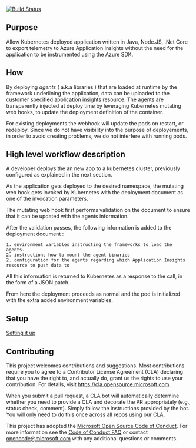 [![Build Status](https://github-private.visualstudio.com/microsoft/_apis/build/status/CDPX/Application-Insights-K8s-Codeless-Attach/Application-Insights-K8s-Codeless-Attach-Windows-Buddy-gearama_samples?branchName=gearama%2Fsamples)](https://github-private.visualstudio.com/microsoft/_build/latest?definitionId=106&branchName=gearama%2Fsamples)

## Purpose 

Allow Kubernetes deployed application written in Java, Node.JS, .Net Core to export telemetry to Azure Application Insights without the need for the application to be instrumented using the Azure SDK.

## How 

By deploying *agents* ( a.k.a libraries ) that are loaded at runtime by the framework underlining the application, data can be uploaded to the customer specified application insights resource. 
The agents are transparently injected at deploy time by leveraging Kubernetes mutating web hooks, to update the deployment definition of the container. 

For existing deployments the webhook will update the pods on restart, or redeploy. Since we do not have visibility into the purpose of deployements, in order to avoid creating problems, we do not interfere with running pods.

## High level workflow description

A developer deploys the an new app to a kubernetes cluster, previously configured as explained in the next section. 

As the application gets deployed to the desired namespace, the mutating web hook gets invoked by Kubernetes with the deployment document as one of the invocation parameters. 

The mutating web hook first performs validation on the document to ensure that it can be updated with the agents information. 

After the validation passes, the following information is added to the deployment document :

    1. environment variables instructing the frameworks to load the agents. 
    2. instructions how to mount the agent binaries
    2. configuration for the agents regarding which Application Insights resource to push data to

All this information is returned to Kubernetes as a response to the call, in the form of a JSON patch. 

From here the deployment proceeds as normal and the pod is initialized with the extra added environment variables. 
    
## Setup 

[Setting it up](SETUP.md)

## Contributing

This project welcomes contributions and suggestions.  Most contributions require you to agree to a
Contributor License Agreement (CLA) declaring that you have the right to, and actually do, grant us
the rights to use your contribution. For details, visit https://cla.opensource.microsoft.com.

When you submit a pull request, a CLA bot will automatically determine whether you need to provide
a CLA and decorate the PR appropriately (e.g., status check, comment). Simply follow the instructions
provided by the bot. You will only need to do this once across all repos using our CLA.

This project has adopted the [Microsoft Open Source Code of Conduct](https://opensource.microsoft.com/codeofconduct/).
For more information see the [Code of Conduct FAQ](https://opensource.microsoft.com/codeofconduct/faq/) or
contact [opencode@microsoft.com](mailto:opencode@microsoft.com) with any additional questions or comments.
